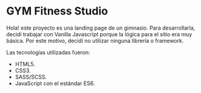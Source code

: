 # GYM Fitness Studio

Hola! este proyecto es una landing page de un gimnasio. Para desarrollarla, decidí trabajar con Vanilla Javascript porque la lógica para el sitio era muy básica. 
Por este motivo, decidí no utilizar ninguna librería o framework.

Las tecnologías utilizadas fueron:
- HTML5.
- CSS3.
- SASS/SCSS.
- JavaScript con el estándar ES6.

